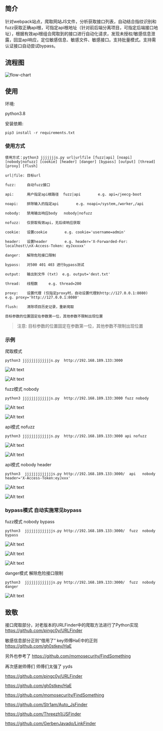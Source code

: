 ## 简介
针对webpack站点，爬取网站JS文件，分析获取接口列表，自动结合指纹识别和fuzz获取正确api根，可指定api根地址（针对前后端分离项目，可指定后端接口地址），根据有效api根组合爬取到的接口进行自动化请求，发现未授权/敏感信息泄露，回显api响应，定位敏感信息、敏感文件、敏感接口。支持批量模式。支持需认证接口自动尝试bypass。

## 流程图
![flow-chart](img/jjjjjjjjs-flow.jpg)

## 使用
环境:

python3.8

安装依赖:

`pip3 install -r requirements.txt`

### 使用方式
```
使用方式：python3 jjjjjjjs.py url|urlfile [fuzz|api] [noapi] [nobody|nofuzz] [cookie] [header] [danger] [bypass] [output] [thread] [proxy] [flush]

url|file: 目标url

fuzz:     自动fuzz接口

api:      用户指定api根路径  fuzz|api        e.g. api=/jeecg-boot

noapi:    排除输入的指定api        e.g. noapi=/system,/worker,/api

nobody:   禁用输出响应body   nobody|nofuzz

nofuzz:   仅获取有效api，无后续响应获取

cookie:   设置cookie        e.g. cookie='username=admin'

header:   设置header        e.g. header='X-Forwarded-For: localhost\\nX-Access-Token: eyJxxxxx'

danger:   解除危险接口限制

bypass:   对500 401 403 进行bypass测试

output:   输出到文件 (txt)  e.g. output='dest.txt'

thread:   线程数     e.g. thread=200

proxy:    设置代理 (仅指定proxy时，自动设置代理到http://127.0.0.1:8080) e.g. proxy='http://127.0.0.1:8080'

flush:    清除项目历史记录，重新爬取

目标参数的位置固定在参数第一位，其他参数不限制出现位置
```
> 注意: 目标参数的位置固定在参数第一位，其他参数不限制出现位置

### 示例
爬取模式

`python3 jjjjjjjjjjjjjs.py  http://192.168.189.133:3000`

![Alt text](img/image.png)

![Alt text](img/image1.png)

fuzz模式 nobody

`python3 jjjjjjjjjjjjjs.py  http://192.168.189.133:3000 fuzz nobody`

![Alt text](img/image2.png)

![Alt text](img/image3.png)

api模式 nofuzz

`python3 jjjjjjjjjjjjjs.py  http://192.168.189.133:3000 api nofuzz`

![Alt text](img/image4.png)

![Alt text](img/image5.png)

api模式 nobody header

`python3  jjjjjjjjjjjjjs.py http://192.168.189.133:3000/  api   nobody  header='X-Access-Token:eyJxxx'`

![Alt text](img/image6.png)

![Alt text](img/image7.png)

### bypass模式 自动实施常见bypass

fuzz模式 nobody bypass

`python3  jjjjjjjjjjjjjs.py http://192.168.189.133:3000/  fuzz  nobody   bypass`

![Alt text](img/image8.png)

![Alt text](img/image9.png)

![Alt text](img/image10.png)

danger模式 解除危险接口限制

`python3  jjjjjjjjjjjjjs.py http://192.168.189.133:3000/  fuzz  nobody   danger`

![Alt text](img/image11.png)

## 致敬

接口爬取部分，对老版本的URLFinder中的爬取方法进行了Python实现 https://github.com/pingc0y/URLFinder

敏感信息部分正则“借用了” key师傅HaE中的正则 https://github.com/gh0stkey/HaE

另外也参考了 https://github.com/momosecurity/FindSomething

再次感谢师傅们 师傅们太强了 yyds

https://github.com/pingc0y/URLFinder

https://github.com/gh0stkey/HaE

https://github.com/momosecurity/FindSomething

https://github.com/Str1am/Auto_JsFinder

https://github.com/Threezh1/JSFinder

https://github.com/GerbenJavado/LinkFinder

